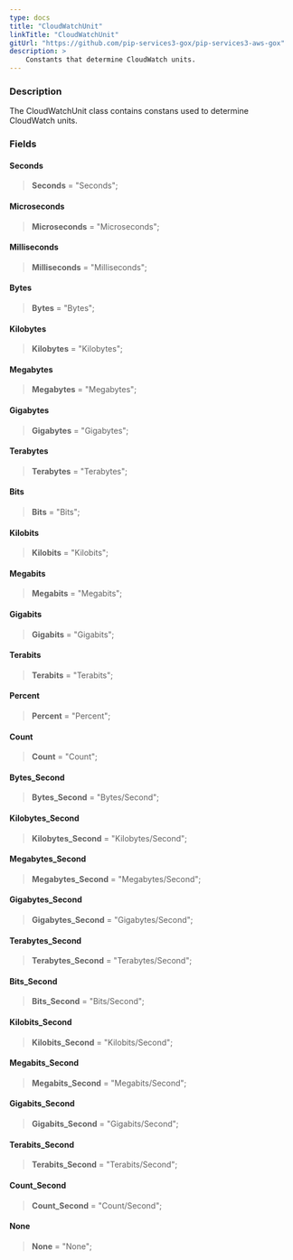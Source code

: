 ```yaml
---
type: docs
title: "CloudWatchUnit"
linkTitle: "CloudWatchUnit"
gitUrl: "https://github.com/pip-services3-gox/pip-services3-aws-gox"
description: >
    Constants that determine CloudWatch units.
---
```


### Description

The CloudWatchUnit class contains constans used to determine CloudWatch units.


### Fields

<span class="hide-title-link">

#### Seconds
> **Seconds** = "Seconds";
#### Microseconds
> **Microseconds** = "Microseconds";
#### Milliseconds
> **Milliseconds** = "Milliseconds";
#### Bytes
> **Bytes** = "Bytes";
#### Kilobytes
> **Kilobytes** = "Kilobytes";
#### Megabytes
> **Megabytes** = "Megabytes";
#### Gigabytes
> **Gigabytes** = "Gigabytes";
#### Terabytes
> **Terabytes** = "Terabytes";
#### Bits
> **Bits** = "Bits";
#### Kilobits
> **Kilobits** = "Kilobits";
#### Megabits
> **Megabits** = "Megabits";
#### Gigabits
> **Gigabits** = "Gigabits";
#### Terabits
> **Terabits** = "Terabits";
#### Percent
> **Percent** = "Percent";
#### Count
> **Count** = "Count";
#### Bytes_Second
> **Bytes_Second** = "Bytes/Second";
#### Kilobytes_Second
> **Kilobytes_Second** = "Kilobytes/Second";
#### Megabytes_Second
> **Megabytes_Second** = "Megabytes/Second";
#### Gigabytes_Second
> **Gigabytes_Second** = "Gigabytes/Second";
#### Terabytes_Second
> **Terabytes_Second** = "Terabytes/Second";
#### Bits_Second
> **Bits_Second** = "Bits/Second";
#### Kilobits_Second
> **Kilobits_Second** = "Kilobits/Second";
#### Megabits_Second
> **Megabits_Second** = "Megabits/Second";
#### Gigabits_Second
> **Gigabits_Second** = "Gigabits/Second";
#### Terabits_Second
> **Terabits_Second** = "Terabits/Second";
#### Count_Second
> **Count_Second** = "Count/Second";
#### None
> **None** = "None";

</span>
